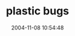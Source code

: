 ---
date: 2004-11-08 10:54:48
link:
  source: delicious
  source_url: https://del.icio.us/roytang
  text: plastic bugs
  url: http://www.plasticbugs.com/
slug: plastic-bugs
source: delicious
tags:
- blogs
- tech
- broken-link
title: plastic bugs
---